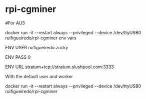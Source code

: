# rpi-cgminer


#For AU3

docker run  -it --restart always --privileged --device /dev/ttyUSB0 ruifigueiredo/rpi-cgminer
env vars

ENV USER ruifigueiredo.zucky

ENV PASS 0

ENV URL stratum+tcp://stratum.slushpool.com:3333

With the default user and worker

docker run  -it --restart always --privileged --device /dev/ttyUSB0 ruifigueiredo/rpi-cgminer
